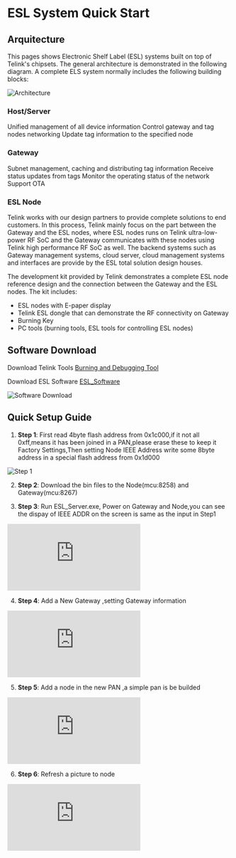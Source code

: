 # ESL System Quick Start

## Arquitecture

This pages shows Electronic Shelf Label (ESL) systems built on top of Telink's chipsets. The general architecture is demonstrated in the following diagram. A complete ELS system normally includes the following building blocks:

![Architecture](http://wiki.telink-semi.cn/dokuwiki/lib/exe/fetch.php?media=pasted:20181022-182247.png")

### Host/Server

Unified management of all device information Control gateway and tag nodes networking Update tag information to the specified node

### Gateway

Subnet management, caching and distributing tag information Receive status updates from tags Monitor the operating status of the network Support OTA

### ESL Node

Telink works with our design partners to provide complete solutions to end customers. In this process, Telink mainly focus on the part between the Gateway and the ESL nodes, where ESL nodes runs on Telink ultra-low-power RF SoC and the Gateway communicates with these nodes using Telink high performance RF SoC as well. The backend systems such as Gateway management systems, cloud server, cloud management systems and interfaces are provide by the ESL total solution design houses.

The development kit provided by Telink demonstrates a complete ESL node reference design and the connection between the Gateway and the ESL nodes. The kit includes:

* ESL nodes with E-paper display
* Telink ESL dongle that can demonstrate the RF connectivity on Gateway
* Burning Key
* PC tools (burning tools, ESL tools for controlling ESL nodes)

## Software Download

Download Telink Tools [Burning and Debugging Tool](http://wiki.telink-semi.cn/dokuwiki/doku.php?id=menu:tools:telink_bdt)

Download ESL Software [ESL_Software](http://wiki.telink-semi.cn/tools_and_sdk/ESL/ESL_Quick_Guide.zip)

![Software Download](http://wiki.telink-semi.cn/dokuwiki/lib/exe/fetch.php?media=pasted:20181023-101939.png")

## Quick Setup Guide

1. __Step 1__: First read 4byte flash address from 0x1c000,if it not all 0xff,means it has been joined in a PAN,please erase these to keep it Factory Settings,Then setting Node IEEE Address write some 8byte address in a special flash address from 0x1d000

![Step 1](http://wiki.telink-semi.cn/dokuwiki/lib/exe/detail.php?id=menu%3Asolution%3Aesl&media=pasted:20181023-100929.png")

2. __Step 2__: Download the bin files to the Node(mcu:8258) and Gateway(mcu:8267)

3. __Step 3__: Run ESL_Server.exe, Power on Gateway and Node,you can see the dispay of IEEE ADDR on the screen is same as the input in Step1

![Step 3](http://wiki.telink-semi.cn/dokuwiki/lib/exe/detail.php?id=menu%3Asolution%3Aesl&media=pasted:20181023-093928.png)

4. __Step 4__: Add a New Gateway ,setting Gateway information

![Step 4](http://wiki.telink-semi.cn/dokuwiki/lib/exe/detail.php?id=menu%3Asolution%3Aesl&media=pasted:20181022-192103.png)

5. __Step 5__: Add a node in the new PAN ,a simple pan is be builded

![Step 5](http://wiki.telink-semi.cn/dokuwiki/lib/exe/detail.php?id=menu%3Asolution%3Aesl&media=pasted:20181022-191601.png)

6. __Step 6__: Refresh a picture to node

![Step 6](http://wiki.telink-semi.cn/dokuwiki/lib/exe/detail.php?id=menu%3Asolution%3Aesl&media=pasted:20181023-104400.png)
